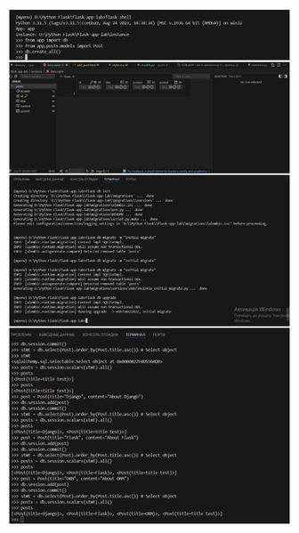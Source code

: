 ![screenshot](https://github.com/programmer123pro/flask-app-lab/blob/dev-5/screenshots/1.png)
![screenshot](https://github.com/programmer123pro/flask-app-lab/blob/dev-5/screenshots/2.png)
![screenshot](https://github.com/programmer123pro/flask-app-lab/blob/dev-5/screenshots/3.png)
![screenshot](https://github.com/programmer123pro/flask-app-lab/blob/dev-5/screenshots/4.png)
